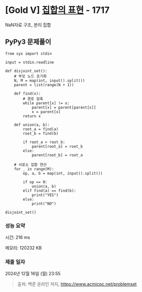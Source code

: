 # [Gold V] [집합의 표현](https://www.acmicpc.net/problem/1717) - 1717 

NaN자료 구조, 분리 집합

## PyPy3 문제풀이

```PyPy3
from sys import stdin

input = stdin.readline

def disjoint_set():
    # 부모 노드 초기화
    N, M = map(int, input().split())
    parent = list(range(N + 1))

    def find(x):
        # 경로 압축
        while parent[x] != x:
            parent[x] = parent[parent[x]]
            x = parent[x]
        return x
    
    def union(a, b):
        root_a = find(a)
        root_b = find(b)
        
        if root_a > root_b:
            parent[root_a] = root_b
        else:
            parent[root_b] = root_a

    # 서로소 집합 연산
    for _ in range(M):
        op, a, b = map(int, input().split())
        
        if op == 0:
            union(a, b)
        elif find(a) == find(b):
            print("YES")
        else:
            print("NO")

disjoint_set()
```

### 성능 요약

시간: 216 ms

메모리: 120232 KB

### 제출 일자

2024년 12월 16일 (월) 23:55

> 출처: 백준 온라인 저지, https://www.acmicpc.net/problemset 

